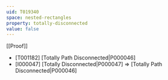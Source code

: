 ```yaml
---
uid: T019340
space: nested-rectangles
property: totally-disconnected
value: false
---
```

[[Proof]]

* [T001182] [Totally Path Disconnected|P000046]
* [I000047] [Totally Disconnected|P000047] => [Totally Path Disconnected|P000046]

